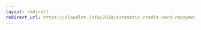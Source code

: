 ```yaml
---
layout: redirect
redirect_url: https://cloudlet.info/2018/automatic-credit-card-repayment-with-tencent-wealth-management
---
```

